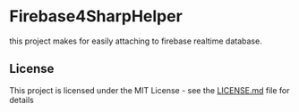 
# Firebase4SharpHelper

this project makes for easily attaching to firebase realtime database.

## License

This project is licensed under the MIT License - see the [LICENSE.md](LICENSE.md) file for details
